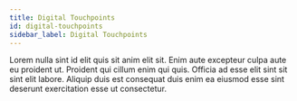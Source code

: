 ```yaml
---
title: Digital Touchpoints
id: digital-touchpoints
sidebar_label: Digital Touchpoints
---
```


Lorem nulla sint id elit quis sit anim elit sit. Enim aute excepteur culpa aute eu proident ut. Proident qui cillum enim qui quis. Officia ad esse elit sint sit sint elit labore. Aliquip duis est consequat duis enim ea eiusmod esse sint deserunt exercitation esse ut consectetur.

